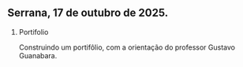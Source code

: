 Serrana, 17 de outubro de 2025.
---
1. Portifolio
   <p>Construindo um portifôlio, com a orientação do professor Gustavo Guanabara.</p>
